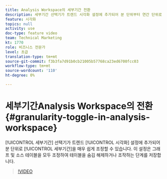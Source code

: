 ```yaml
---
title: Analysis Workspace의 세부기간 전환
description: 세부기간 선택기가 트렌드 시각화 설정에 추가되어 분 단위부터 연간 단위로 데이터 세부기간을 매우 쉽게 조정할 수 있습니다. 이 설정은 그래프와 소스 테이블을 모두 조정하여 테이블을 숨김 해제하거나 조작하는 단계를 저장합니다.
feature: 시각화
topics: null
activity: use
doc-type: feature video
team: Technical Marketing
kt: 1770
role: 비즈니스 전문가
level: 초급
translation-type: tm+mt
source-git-commit: f3b3fa7d91b0cb21005b57768ca23ed6700fcc03
workflow-type: tm+mt
source-wordcount: '110'
ht-degree: 0%

---
```



#  세부기간Analysis Workspace의 전환  {#granularity-toggle-in-analysis-workspace}

[!UICONTROL 세부기간] 선택기가 트렌드 [!UICONTROL 시각화] 설정에 추가되어 분 단위로 [!UICONTROL 세부기간]을 매우 쉽게 조정할 수 있습니다. 이 설정은 그래프 및 소스 테이블을 모두 조정하여 테이블을 숨김 해제하거나 조작하는 단계를 저장합니다.

>[!VIDEO](https://video.tv.adobe.com/v/23548/?quality=12)
